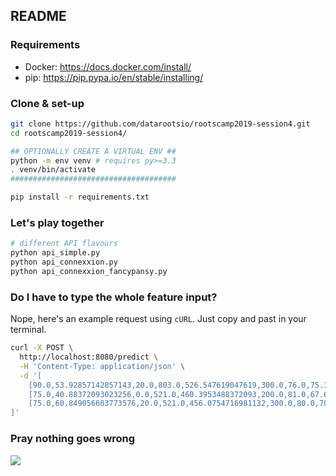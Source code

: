 ## README

### Requirements

- Docker: https://docs.docker.com/install/
- pip: https://pip.pypa.io/en/stable/installing/

### Clone & set-up

```sh
git clone https://github.com/datarootsio/rootscamp2019-session4.git
cd rootscamp2019-session4/

## OPTIONALLY CREATE A VIRTUAL ENV ##
python -m env venv # requires py>=3.3
. venv/bin/activate
#####################################

pip install -r requirements.txt
```

### Let's play together

```sh
# different API flavours
python api_simple.py
python api_connexxion.py
python api_connexxion_fancypansy.py
```

### Do I have to type the whole feature input?

Nope, here's an example request using `cURL`. Just copy and past in your terminal.

```sh
curl -X POST \
  http://localhost:8080/predict \
  -H 'Content-Type: application/json' \
  -d '[
	[90.0,53.92857142857143,20.0,803.0,526.547619047619,300.0,76.0,75.16666666666667,71.0,1000.0,997.952380952381,994.0,285.7,286.48,286.47999999999973,286.48,285.59571428571445,285.49,10000.0,10000.0,10000.0,210.0,208.3333333333333,200.0,12.3,10.30714285714286,6.7,0,56.0,48.74418604651163,48.0,802.0,521.3953488372093,300.0,76.0,73.79069767441861,71.0,1001.0,999.1395348837207,997.0,285.71,286.48,286.47999999999973,286.48,285.5318604651161,285.35,10000.0,10000.0,10000.0,210.0,202.7906976744186,200.0,13.4,11.569767441860465,9.8,480.0,60.0,3,0.0,2.0,2.0,26,900.0,46.96666666666667,1,15.033333333333333,0,-1,-1,-1,-1],
	[75.0,40.88372093023256,0.0,521.0,460.3953488372093,200.0,81.0,67.6046511627907,54.0,991.0,989.6744186046512,987.0,285.61,286.48,285.8479069767445,285.37,283.970465116279,282.34,10000.0,10000.0,10000.0,240.0,220.69767441860463,210.0,14.9,12.318604651162795,9.8,7,88.0,51.87179487179486,0.0,502.0,485.71794871794884,200.0,71.0,65.41025641025641,54.0,991.0,989.7692307692308,989.0,285.61,286.48,286.04538461538465,285.37,284.3410256410256,282.5,10000.0,10000.0,10000.0,220.0,214.61538461538456,210.0,13.9,12.379487179487187,10.8,0.0,60.0,3,0.0,6.0,0.0,26,0.0,1.9666666666666663,0,1.0333333333333334,0,-1,-1,-1,-1],
	[75.0,60.849056603773576,20.0,521.0,456.0754716981132,300.0,80.0,70.39622641509433,66.0,992.0,989.8490566037736,989.0,281.75,283.15,282.5066037735848,280.37,280.8050943396227,279.43,10000.0,9037.735849056604,4000.0,260.0,228.30188679245282,220.0,14.4,12.513207547169802,10.3,11,75.0,60.566037735849065,20.0,521.0,455.7358490566038,300.0,80.0,68.0754716981132,61.0,992.0,990.2075471698113,989.0,281.89,283.15,282.6066037735848,281.15,280.96283018867933,279.41,10000.0,8415.094339622641,4000.0,260.0,228.67924528301887,220.0,14.4,13.056603773584893,11.3,60.0,60.0,3,2.0,5.0,2.0,26,60.0,58.96666666666667,1,5.033333333333333,0,-1,-1,-1,-1]
]'
```

### Pray nothing goes wrong

![](https://media1.giphy.com/media/11ZSwQNWba4YF2/giphy.gif?cid=790b76115ca4a3e44c3654696302e89d)

